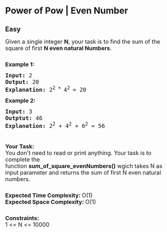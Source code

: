 # Power of Pow | Even Number
## Easy
<div class="problem-statement">
                <p></p><p><span style="font-size:18px">Given a single integer <strong>N</strong>, your task is to find the sum of the square of first <strong>N even natural Numbers</strong>.</span><br>
&nbsp;</p>

<p><span style="font-size:18px"><strong>Example 1:</strong></span></p>

<pre><span style="font-size:18px"><strong>Input: </strong>2
<strong>Output: </strong>20
<strong>Explanation: </strong>2<sup>2 + </sup>4<sup>2 </sup>= 20</span>
</pre>

<p><span style="font-size:18px"><strong>Example 2:&nbsp;</strong></span></p>

<pre><span style="font-size:18px"><strong>Input: </strong>3
<strong>Outptut: </strong>46
<strong>Explanation: </strong>2<sup>2</sup>&nbsp;+ 4<sup>2</sup>&nbsp;+ 6<sup>2</sup>&nbsp;= 56</span>
</pre>

<p>&nbsp;</p>

<p><span style="font-size:18px"><strong>Your Task:</strong><br>
You don't need to read or print anything. Your task is to complete the function&nbsp;<strong>sum_of_square_evenNumbers()</strong>&nbsp;wgich takes N as input parameter and returns the sum of first N even natural numbers.</span><br>
&nbsp;</p>

<p><span style="font-size:18px"><strong>Expected Time Complexity:&nbsp;</strong>O(1)<br>
<strong>Expected Space Complexity:&nbsp;</strong>O(1)</span><br>
&nbsp;</p>

<p><span style="font-size:18px"><strong>Constraints:</strong><br>
1 &lt;= N &lt;= 10000</span></p>
 <p></p>
            </div>
